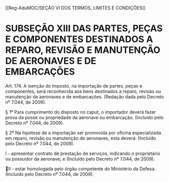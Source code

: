 [[Reg-AduMOC/SEÇÃO VI DOS TERMOS, LIMITES E CONDIÇÕES]]

# SUBSEÇÃO XIII DAS PARTES, PEÇAS E COMPONENTES DESTINADOS A REPARO, REVISÃO E MANUTENÇÃO DE AERONAVES E DE EMBARCAÇÕES

Art. 174. A isenção do imposto, na importação de partes,
peças e componentes, será reconhecida aos bens destinados
a reparo, revisão ou manutenção de aeronaves e de
embarcações. (Redação dada pelo Decreto nº 7.044, de
2009).

§ 1º Para cumprimento do disposto no caput, o importador
deverá fazer prova da posse ou propriedade da aeronave ou
embarcação. (Incluído pelo Decreto nº 7.044, de 2009).

§ 2º Na hipótese de a importação ser promovida por oficina
especializada em reparo, revisão ou manutenção de
aeronaves, esta deverá: (Incluído pelo Decreto nº 7.044, de
2009).

I - apresentar contrato de prestação de serviços, indicando o
proprietário ou possuidor da aeronave; e (Incluído pelo
Decreto nº 7.044, de 2009).

II - estar homologada pelo órgão competente do Ministério
da Defesa. (Incluído pelo Decreto nº 7.044, de 2009).